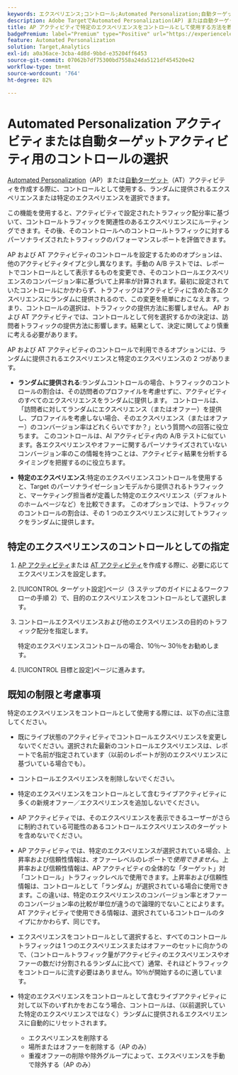 ```yaml
---
keywords: エクスペリエンス;コントロール;Automated Personalization;自動ターゲット
description: Adobe TargetでAutomated Personalization(AP) または自動ターゲットアクティビティを作成する際に、コントロールとして使用するエクスペリエンスを選択する方法を説明します。
title: AP アクティビティで特定のエクスペリエンスをコントロールとして使用する方法を教えてください。
badgePremium: label="Premium" type="Positive" url="https://experienceleague.adobe.com/docs/target/using/introduction/intro.html?lang=en#premium newtab=true" tooltip="See what's included in Target Premium."
feature: Automated Personalization
solution: Target,Analytics
exl-id: a0a36ace-3cba-4d8d-9bbd-e35204ff6453
source-git-commit: 07062b7df75300bd7558a24da5121df454520e42
workflow-type: tm+mt
source-wordcount: '764'
ht-degree: 82%

---
```


# Automated Personalization アクティビティまたは自動ターゲットアクティビティ用のコントロールの選択

[Automated Personalization](/help/main/c-activities/t-automated-personalization/automated-personalization.md)（AP）または[自動ターゲット](/help/main/c-activities/auto-target/auto-target-to-optimize.md)（AT）アクティビティを作成する際に、コントロールとして使用する、ランダムに提供されるエクスペリエンスまたは特定のエクスペリエンスを選択できます。

この機能を使用すると、アクティビティで設定されたトラフィック配分率に基づいて、コントロールトラフィックを関連性のあるエクスペリエンスにルーティングできます。その後、そのコントロールへのコントロールトラフィックに対するパーソナライズされたトラフィックのパフォーマンスレポートを評価できます。

AP および AT アクティビティのコントロールを設定するためのオプションは、他のアクティビティタイプと少し異なります。手動の A/B テストでは、レポートでコントロールとして表示するものを変更でき、そのコントロールエクスペリエンスのコンバージョン率に基づいて上昇率が計算されます。最初に設定されていたコントロールにかかわらず、トラフィックはアクティビティに含めた各エクスペリエンスにランダムに提供されるので、この変更を簡単におこなえます。つまり、コントロールの選択は、トラフィックの提供方法に影響しません。 AP および AT アクティビティでは、コントロールとして何を選択するかの決定は、訪問者トラフィックの提供方法に影響します。結果として、決定に関してより慎重に考える必要があります。

AP および AT アクティビティのコントロールで利用できるオプションには、ランダムに提供されるエクスペリエンスと特定のエクスペリエンスの 2 つがあります。

* **ランダムに提供される**:ランダムコントロールの場合、トラフィックのコントロールの割合は、その訪問者のプロファイルを考慮せずに、アクティビティのすべてのエクスペリエンスをランダムに提供します。 コントロールは、「訪問者に対してランダムにエクスペリエンス（またはオファー）を提供し、プロファイルを考慮しない場合、そのエクスペリエンス（またはオファー）のコンバージョン率はどれくらいですか？」という質問への回答に役立ちます。 このコントロールは、AI アクティビティ内の A/B テストに似ています。各エクスペリエンスやオファーに関するパーソナライズされていないコンバージョン率のこの情報を持つことは、アクティビティ結果を分析するタイミングを把握するのに役立ちます。

* **特定のエクスペリエンス**:特定のエクスペリエンスコントロールを使用すると、Target のパーソナライゼーションモデルから提供されるトラフィックと、マーケティング担当者が定義した特定のエクスペリエンス（デフォルトのホームページなど）を比較できます。 このオプションでは、トラフィックのコントロールの割合は、その 1 つのエクスペリエンスに対してトラフィックをランダムに提供します。

## 特定のエクスペリエンスのコントロールとしての指定

1. [AP アクティビティ](/help/main/c-activities/t-automated-personalization/create-ap-activity.md)または [AT アクティビティ](/help/main/c-activities/t-test-ab/t-test-create-ab/ab-audience.md)を作成する際に、必要に応じてエクスペリエンスを設定します。
1. [!UICONTROL ターゲット設定]ページ（3 ステップのガイドによるワークフローの手順 2）で、目的のエクスペリエンスをコントロールとして選択します。
1. コントロールエクスペリエンスおよび他のエクスペリエンスの目的のトラフィック配分を指定します。

   特定のエクスペリエンスコントロールの場合、10％～ 30％をお勧めします。

1. [!UICONTROL 目標と設定]ページに進みます。

## 既知の制限と考慮事項

特定のエクスペリエンスをコントロールとして使用する際には、以下の点に注意してください。

* 既にライブ状態のアクティビティでコントロールエクスペリエンスを変更しないでください。選択された最新のコントロールエクスペリエンスは、レポートで名前が指定されています（以前のレポートが別のエクスペリエンスに基づいている場合でも）。
* コントロールエクスペリエンスを削除しないでください。
* 特定のエクスペリエンスをコントロールとして含むライブアクティビティに多くの新規オファー／エクスペリエンスを追加しないでください。
* AP アクティビティでは、そのエクスペリエンスを表示できるユーザーがさらに制約されている可能性のあるコントロールエクスペリエンスのターゲットを含めないでください。
* AP アクティビティでは、特定のエクスペリエンスが選択されている場合、上昇率および信頼性情報は、オファーレベルのレポートで&#x200B;*使用できません*。上昇率および信頼性情報は、AP アクティビティの全体的な「ターゲット」対「コントロール」トラフィックレベルで使用できます。上昇率および信頼性情報は、コントロールとして「ランダム」が選択されている場合に使用できます。この違いは、特定のエクスペリエンスのコンバージョン率とオファーのコンバージョン率の比較が単位が違うので論理的でないことによります。AT アクティビティで使用できる情報は、選択されているコントロールのタイプにかかわらず、同じです。
* エクスペリエンスをコントロールとして選択すると、すべてのコントロールトラフィックは 1 つのエクスペリエンスまたはオファーのセットに向かうので、（コントロールトラフィック量がアクティビティのエクスペリエンスやオファーの数だけ分割されるランダムに比べて）通常、それほどトラフィックをコントロールに流す必要はありません。10％が開始するのに適しています。
* 特定のエクスペリエンスをコントロールとして含むライブアクティビティに対して以下のいずれかをおこなう場合、コントロールは、（以前選択していた特定のエクスペリエンスではなく）ランダムに提供されるエクスペリエンスに自動的にリセットされます。

   * エクスペリエンスを削除する
   * 場所またはオファーを削除する（AP のみ）
   * 重複オファーの削除や除外グループによって、エクスペリエンスを手動で除外する（AP のみ）
